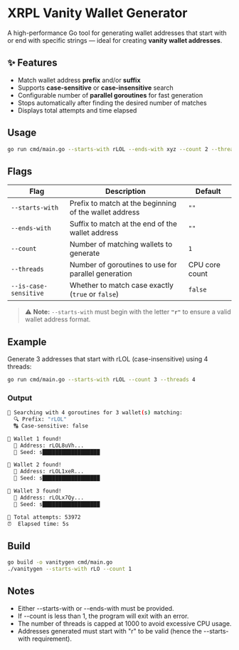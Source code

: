 # XRPL Vanity Wallet Generator

A high-performance Go tool for generating wallet addresses that start with or end with specific strings — ideal for creating **vanity wallet addresses**.

## ✨ Features

- Match wallet address **prefix** and/or **suffix**
- Supports **case-sensitive** or **case-insensitive** search
- Configurable number of **parallel goroutines** for fast generation
- Stops automatically after finding the desired number of matches
- Displays total attempts and time elapsed

## Usage

```bash
go run cmd/main.go --starts-with rLOL --ends-with xyz --count 2 --threads 8 --is-case-sensitive
```

## Flags

| Flag                  | Description                                                   | Default             |
|-----------------------|---------------------------------------------------------------|---------------------|
| `--starts-with`       | Prefix to match at the beginning of the wallet address        | `""`                |
| `--ends-with`         | Suffix to match at the end of the wallet address              | `""`                |
| `--count`             | Number of matching wallets to generate                        | `1`                 |
| `--threads`           | Number of goroutines to use for parallel generation           | CPU core count      |
| `--is-case-sensitive` | Whether to match case exactly (`true` or `false`)             | `false`             |

> ⚠️ **Note:** `--starts-with` must begin with the letter **`"r"`** to ensure a valid wallet address format.

## Example
Generate 3 addresses that start with rLOL (case-insensitive) using 4 threads:

```bash
go run cmd/main.go --starts-with rLOL --count 3 --threads 4
```

### Output
```bash
🚀 Searching with 4 goroutines for 3 wallet(s) matching:
  🔍 Prefix: "rLOL"
  🔠 Case-sensitive: false

🎯 Wallet 1 found!
  📍 Address: rLOL8uVh...
  🔑 Seed: s██████████████████

🎯 Wallet 2 found!
  📍 Address: rLOL1xeR...
  🔑 Seed: s██████████████████

🎯 Wallet 3 found!
  📍 Address: rLOLx7Qy...
  🔑 Seed: s██████████████████

🔁 Total attempts: 53972  
⏰  Elapsed time: 5s
```

## Build

```bash
go build -o vanitygen cmd/main.go
./vanitygen --starts-with rLO --count 1
```

## Notes
- Either --starts-with or --ends-with must be provided.
- If --count is less than 1, the program will exit with an error.
- The number of threads is capped at 1000 to avoid excessive CPU usage.
- Addresses generated must start with "r" to be valid (hence the --starts-with requirement).
